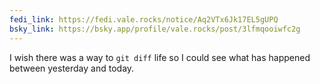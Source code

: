 ```yaml
---
fedi_link: https://fedi.vale.rocks/notice/Aq2VTx6Jk17EL5gUPQ
bsky_link: https://bsky.app/profile/vale.rocks/post/3lfmqooiwfc2g
---
```


I wish there was a way to `git diff` life so I could see what has happened between yesterday and today.

